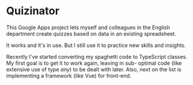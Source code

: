 # Quizinator

This Google Apps project lets myself and colleagues in the English department create quizzes based on data in an existing spreadsheet.

It works and it's in use. But I still use it to practice new skills and insights.

Recently I've started converting my spaghetti code to TypeScript classes. My first goal is to get it to work again, leaving in sub-
optimal code (like extensive use of type _any_) to be dealt with later. Also, next on the list is implementing a framework (like Vue)
for front-end.
